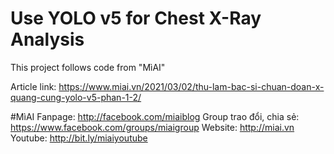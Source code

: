 # Use YOLO v5 for Chest X-Ray Analysis
This project follows code from "MìAI"

Article link: https://www.miai.vn/2021/03/02/thu-lam-bac-si-chuan-doan-x-quang-cung-yolo-v5-phan-1-2/

#MìAI
Fanpage: http://facebook.com/miaiblog
Group trao đổi, chia sẻ: https://www.facebook.com/groups/miaigroup
Website: http://miai.vn
Youtube: http://bit.ly/miaiyoutube